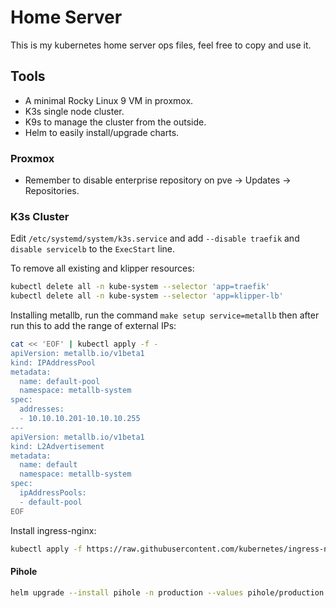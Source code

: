 # Home Server

This is my kubernetes home server ops files, feel free to copy and use it.


## Tools

- A minimal Rocky Linux 9 VM in proxmox. 
- K3s single node cluster.
- K9s to manage the cluster from the outside.
- Helm to easily install/upgrade charts.

### Proxmox

- Remember to disable enterprise repository on pve -> Updates -> Repositories.

### K3s Cluster

Edit `/etc/systemd/system/k3s.service` and add `--disable traefik` and `disable servicelb` to the `ExecStart` line.

To remove all existing and klipper resources:
```bash
kubectl delete all -n kube-system --selector 'app=traefik'
kubectl delete all -n kube-system --selector 'app=klipper-lb'
```

Installing metallb, run the command `make setup service=metallb` then after run this to add the range of external IPs:
```bash
cat << 'EOF' | kubectl apply -f -
apiVersion: metallb.io/v1beta1
kind: IPAddressPool
metadata:
  name: default-pool
  namespace: metallb-system
spec:
  addresses:
  - 10.10.10.201-10.10.10.255
---
apiVersion: metallb.io/v1beta1
kind: L2Advertisement
metadata:
  name: default
  namespace: metallb-system
spec:
  ipAddressPools:
  - default-pool
EOF
```

Install ingress-nginx:
```bash
kubectl apply -f https://raw.githubusercontent.com/kubernetes/ingress-nginx/main/deploy/static/provider/cloud/deploy.yaml
```

#### Pihole
```bash
helm upgrade --install pihole -n production --values pihole/production.yaml pihole
```
